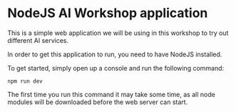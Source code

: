 # NodeJS AI Workshop application
This is a simple web application we will be using in this workshop to try out different AI services.

In order to get this application to run, you need to have NodeJS installed. 

To get started, simply open up a console and run the following command:
```
npm run dev
```

The first time you run this command it may take some time, as all node modules will be downloaded before the web server can start. 